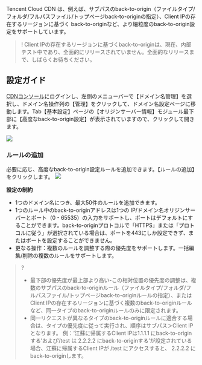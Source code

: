 

Tencent Cloud CDN は、例えば、サブパスのback-to-origin（ファイルタイプ/フォルダ/フルパスファイル/トップページback-to-originの指定）、Client IPの存在するリージョンに基づく back-to-originなど、より細粒度のback-to-origin設定をサポートしています。

>! Client IPの存在するリージョンに基づくback-to-originは、現在、内部テスト中であり、全面的にリリースされていません。全面的なリリースまで、しばらくお待ちください。

## 設定ガイド

[CDNコンソール](https://console.cloud.tencent.com/cdn)にログインし、左側のメニューバーで【ドメイン名管理】を選択し、ドメイン名操作列の【管理】をクリックして、ドメイン名設定ページに移動します。Tab【基本設定】ページの【オリジンサーバー情報】モジュール最下部に【高度なback-to-origin設定】が表示されていますので、クリックして開きます。

![](https://main.qcloudimg.com/raw/17e0385a7cea2cbdd0ae012cae8b2555.png)

### ルールの追加

必要に応じ、高度なback-to-origin設定ルールを追加できます。【ルールの追加】をクリックします。
![](https://main.qcloudimg.com/raw/ef2ae0e51a0cb032d493f89b8029b316.png)

**設定の制約**

- 1つのドメイン名につき、最大50件のルールを追加できます。
- 1つのルール中のback-to-originアドレスは1つの IP/ドメイン名オリジンサーバーとポート（0 - 65535）の入力をサポートし、ポートはデフォルトにすることができます。back-to-originプロトコルで「HTTPS」または「プロトコルに従う」が選択されている場合は、ポートを443にしか設定できず、またはポートを設定することができません。
- 更なる操作：複数のルールを調整する際の優先度をサポートします。一括編集/削除の複数のルールをサポートします。

>?
>- 最下部の優先度が最上部より高い-この相対位置の優先度の調整は、複数のサブパスのback-to-originルール（ファイルタイプ/フォルダ/フルパスファイル/トップページback-to-originルールの指定）、またはClient IPの存在するリージョンに基づく複数のback-to-originルールなど、同一タイプのback-to-originルールのみに限定されます。
>- 同一リクエストが異なるタイプのback-to-originルールに適合する場合は、タイプの優先度に従って実行され、順序はサブパス＞Client IPとなります。
例：’江蘇に帰属するClient IPは1.1.1.1 にback-to-originする’および’/test は 2.2.2.2 にback-to-originする’が設定されている場合、江蘇に帰属するClient IPが /test にアクセスすると、 2.2.2.2 にback-to-originします。
